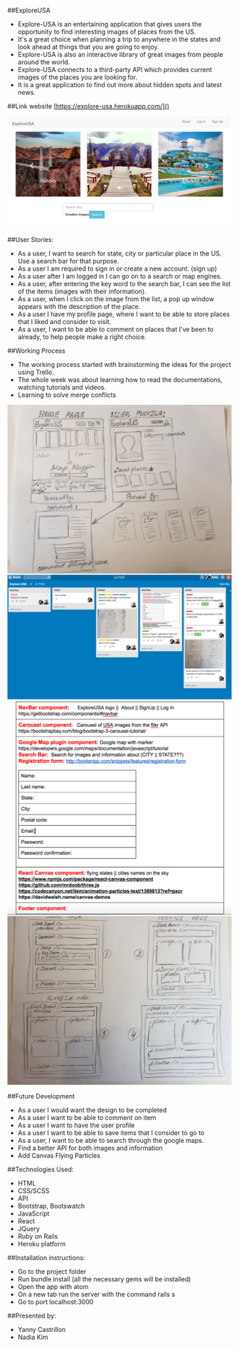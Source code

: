 
##ExploreUSA
* Explore-USA is an entertaining application that gives users the opportunity to find interesting images of places from the US. 
* It's a great choice when planning a trip to anywhere   in the states and look ahead at things that you are going to enjoy.
* Explore-USA is also an interactive library of great images from people around the world.
* Explore-USA connects to a third-party API which provides current images of the places you are looking for.
* It is a great application to find out more about hidden spots and latest news.

##Link website
[https://explore-usa.herokuapp.com/]()

![](app/assets/images/app.jpg)

##User Stories:
* As a user, I want to search for state, city or particular place in the US. Use a search bar for that purpose.
* As a user I am required to sign in or create a new account. (sign up)
* As a user after I am logged in I can go on to a search or map engines.
* As a user, after entering the key word to the search bar, I can see the list of the items (images with their information).
* As a user, when I click on the image from the list, a pop up window appears with the description of the place.
* As a user I have my profile page, where I want to be able to store places that I liked and consider to visit.
* As a user, I want to be able to comment on places that I've been to already, to help people make a right choice.


##Working Process 
* The working process started with brainstorming the ideas for the project using Trello.
* The whole week was about learning how to read the documentations, watching tutorials and videos.
* Learning to solve merge conflicts

![](app/assets/images/initialplan.jpg)
![](app/assets/images/trello.jpg)
![](app/assets/images/homepage.jpg)
![](app/assets/images/pages.jpg)


##Future Development
* As a user I would want the design to be completed
* As a user I want to be able to comment on item
* As a user I want to have the user profile 
* As a user I want to be able to save items that I consider to go to
* As a user, I want to be able to search through the google maps.
* Find a better API for both images and information
* Add Canvas Flying Particles

##Technologies Used:
* HTML
* CSS/SCSS
* API
* Bootstrap, Bootswatch
* JavaScript
* React
* JQuery
* Ruby on Rails
* Heroku platform

##Installation instructions:
* Go to the project folder
* Run bundle install (all the necessary gems will be installed)
* Open the app with atom
* On a new tab run the server with the command rails s
* Go to port localhost:3000




##Presented by:
* Yanny Castrillon
* Nadia Kim
